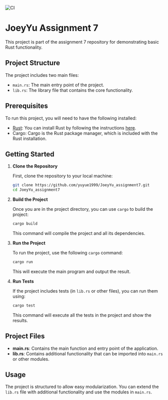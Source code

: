 ![CI](https://github.com/yuyue1999/JoeyYu_assignment7/actions/workflows/CI.yml/badge.svg)


# JoeyYu Assignment 7

This project is part of the assignment 7 repository for demonstrating basic Rust functionality.

## Project Structure

The project includes two main files:
- `main.rs`: The main entry point of the project.
- `lib.rs`: The library file that contains the core functionality.

## Prerequisites

To run this project, you will need to have the following installed:
- [Rust](https://www.rust-lang.org/): You can install Rust by following the instructions [here](https://www.rust-lang.org/tools/install).
- Cargo: Cargo is the Rust package manager, which is included with the Rust installation.

## Getting Started

1. **Clone the Repository**

   First, clone the repository to your local machine:

   ```bash
   git clone https://github.com/yuyue1999/JoeyYu_assignment7.git
   cd JoeyYu_assignment7
   ```

2. **Build the Project**

   Once you are in the project directory, you can use `cargo` to build the project:

   ```bash
   cargo build
   ```

   This command will compile the project and all its dependencies.

3. **Run the Project**

   To run the project, use the following `cargo` command:

   ```bash
   cargo run
   ```

   This will execute the main program and output the result.

4. **Run Tests**

   If the project includes tests (in `lib.rs` or other files), you can run them using:

   ```bash
   cargo test
   ```

   This command will execute all the tests in the project and show the results.

## Project Files

- **main.rs**: Contains the main function and entry point of the application.
- **lib.rs**: Contains additional functionality that can be imported into `main.rs` or other modules.

## Usage

The project is structured to allow easy modularization. You can extend the `lib.rs` file with additional functionality and use the modules in `main.rs`.


